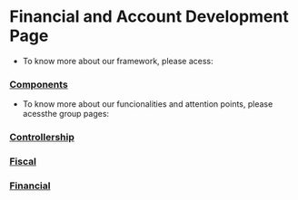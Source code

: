 # Financial and Account Development Page

- To know more about our framework, please acess:
### [Components](https://github.com/philips-emr/tasy-framework/blob/dev/README.md)

- To know more about our funcionalities and attention points, please acessthe group pages:

### [Controllership](https://github.com/danielphilips/financial-account-development/blob/master/controllership.md)
### [Fiscal](https://github.com/danielphilips/financial-account-development/blob/master/fiscal.md)
### [Financial](https://github.com/danielphilips/financial-account-development/blob/master/fiscal.md)

